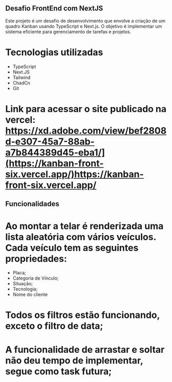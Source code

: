 ## Desafio FrontEnd com NextJS

Este projeto é um desafio de desenvolvimento que envolve a criação de um quadro Kanban usando TypeScript e Next.js. O objetivo é implementar um sistema eficiente para gerenciamento de tarefas e projetos.

# Tecnologias utilizadas
- TypeScript
- Next.JS
- Tailwind
- ChadCn
- Git

# Link para acessar o site publicado na vercel: https://xd.adobe.com/view/bef2808d-e307-45a7-88ab-a7b844389d45-eba1/](https://kanban-front-six.vercel.app/)https://kanban-front-six.vercel.app/

## Funcionalidades

# Ao montar a telar é renderizada uma lista aleatória com vários veículos. Cada veículo tem as seguintes propriedades:
  - Placa;
  - Categoria de Vínculo;
  - Situação;
  - Tecnologia;
  - Nome do cliente

# Todos os filtros estão funcionando, exceto o filtro de data;
# A funcionalidade de arrastar e soltar não deu tempo de implementar, segue como task futura;
  
